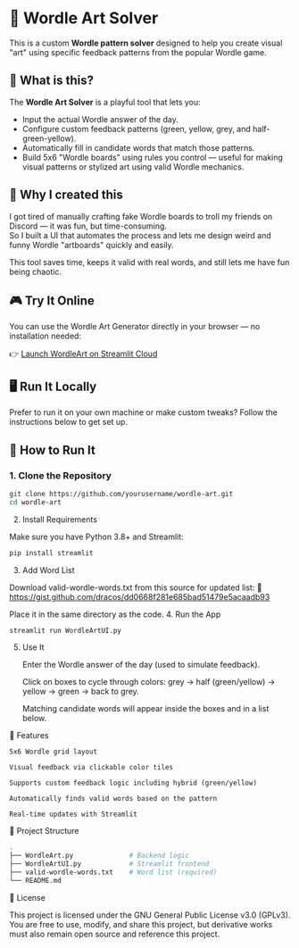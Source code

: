 # 🎨 Wordle Art Solver

This is a custom **Wordle pattern solver** designed to help you create visual "art" using specific feedback patterns from the popular Wordle game.

## 📌 What is this?

The **Wordle Art Solver** is a playful tool that lets you:
- Input the actual Wordle answer of the day.
- Configure custom feedback patterns (green, yellow, grey, and half-green-yellow).
- Automatically fill in candidate words that match those patterns.
- Build 5x6 "Wordle boards" using rules you control — useful for making visual patterns or stylized art using valid Wordle mechanics.

## 🤔 Why I created this

I got tired of manually crafting fake Wordle boards to troll my friends on Discord — it was fun, but time-consuming.  
So I built a UI that automates the process and lets me design weird and funny Wordle "artboards" quickly and easily.

This tool saves time, keeps it valid with real words, and still lets me have fun being chaotic.

## 🎮 Try It Online

You can use the Wordle Art Generator directly in your browser — no installation needed:

👉 [Launch WordleArt on Streamlit Cloud](https://wordleart.streamlit.app/)

## 🖥️ Run It Locally

Prefer to run it on your own machine or make custom tweaks? Follow the instructions below to get set up.

## 🧰 How to Run It

### 1. Clone the Repository

```bash
git clone https://github.com/yourusername/wordle-art.git
cd wordle-art
```
2. Install Requirements

Make sure you have Python 3.8+ and Streamlit:
```bash
pip install streamlit
```
3. Add Word List

Download valid-wordle-words.txt from this source for updated list:
🔗 https://gist.github.com/dracos/dd0668f281e685bad51479e5acaadb93 

Place it in the same directory as the code.
4. Run the App
```bash
streamlit run WordleArtUI.py
```
5. Use It

    Enter the Wordle answer of the day (used to simulate feedback).

    Click on boxes to cycle through colors:
    grey → half (green/yellow) → yellow → green → back to grey.

    Matching candidate words will appear inside the boxes and in a list below.

🎨 Features

    5x6 Wordle grid layout

    Visual feedback via clickable color tiles

    Supports custom feedback logic including hybrid (green/yellow)

    Automatically finds valid words based on the pattern

    Real-time updates with Streamlit

📁 Project Structure
```bash
.
├── WordleArt.py              # Backend logic
├── WordleArtUI.py            # Streamlit frontend
├── valid-wordle-words.txt    # Word list (required)
└── README.md
```
📃 License

This project is licensed under the GNU General Public License v3.0 (GPLv3).
You are free to use, modify, and share this project, but derivative works must also remain open source and reference this project.
